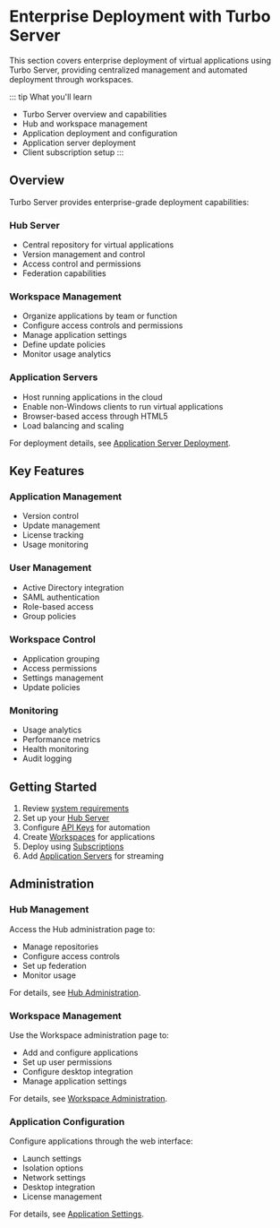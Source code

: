# Enterprise Deployment with Turbo Server

This section covers enterprise deployment of virtual applications using Turbo Server, providing centralized management and automated deployment through workspaces.

::: tip What you'll learn
- Turbo Server overview and capabilities
- Hub and workspace management
- Application deployment and configuration
- Application server deployment
- Client subscription setup
:::

## Overview

Turbo Server provides enterprise-grade deployment capabilities:

### Hub Server
- Central repository for virtual applications
- Version management and control
- Access control and permissions
- Federation capabilities

### Workspace Management
- Organize applications by team or function
- Configure access controls and permissions
- Manage application settings
- Define update policies
- Monitor usage analytics

### Application Servers
- Host running applications in the cloud
- Enable non-Windows clients to run virtual applications
- Browser-based access through HTML5
- Load balancing and scaling

For deployment details, see [Application Server Deployment](application-servers.md).

## Key Features

### Application Management
- Version control
- Update management
- License tracking
- Usage monitoring

### User Management
- Active Directory integration
- SAML authentication
- Role-based access
- Group policies

### Workspace Control
- Application grouping
- Access permissions
- Settings management
- Update policies

### Monitoring
- Usage analytics
- Performance metrics
- Health monitoring
- Audit logging

## Getting Started

1. Review [system requirements](/server/setup-and-deployment/deploying-on-premises.md)
2. Set up your [Hub Server](hub-setup.md)
3. Configure [API Keys](api-keys.md) for automation
4. Create [Workspaces](workspaces.md) for applications
5. Deploy using [Subscriptions](subscriptions.md)
6. Add [Application Servers](application-servers.md) for streaming

## Administration

### Hub Management
Access the Hub administration page to:
- Manage repositories
- Configure access controls
- Set up federation
- Monitor usage

For details, see [Hub Administration](/server/administration/hub.md).

### Workspace Management
Use the Workspace administration page to:
- Add and configure applications
- Set up user permissions
- Configure desktop integration
- Manage application settings

For details, see [Workspace Administration](/server/administration/workspaces.md).

### Application Configuration
Configure applications through the web interface:
- Launch settings
- Isolation options
- Network settings
- Desktop integration
- License management

For details, see [Application Settings](/server/administration/workspaces.md#workspace-applications).